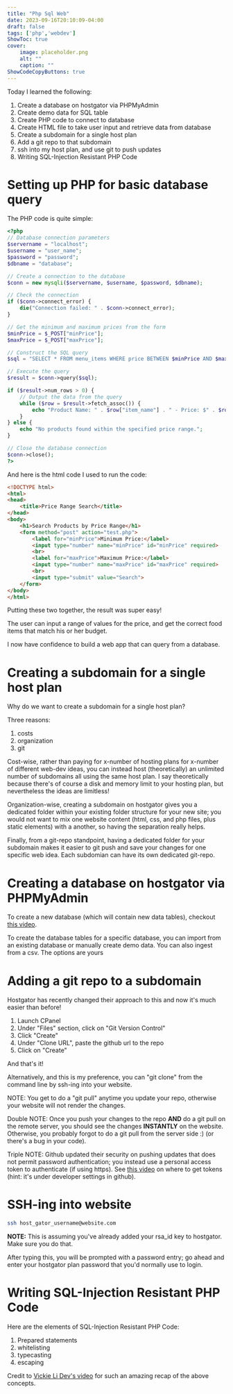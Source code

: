 ```yaml
---
title: "Php Sql Web"
date: 2023-09-16T20:10:09-04:00
draft: false
tags: ['php','webdev']
ShowToc: true
cover:
    image: placeholder.png
    alt: ""
    caption: ""
ShowCodeCopyButtons: true
---
```


Today I learned the following:
1. Create a database on hostgator via PHPMyAdmin
2. Create demo data for SQL table
3. Create PHP code to connect to database
4. Create HTML file to take user input and retrieve data from database
5. Create a subdomain for a single host plan
6. Add a git repo to that subdomain
7. ssh into my host plan, and use git to push updates
8. Writing SQL-Injection Resistant PHP Code

# Setting up PHP for basic database query
The PHP code is quite simple:
```php
<?php
// Database connection parameters
$servername = "localhost";
$username = "user_name";
$password = "password";
$dbname = "database";

// Create a connection to the database
$conn = new mysqli($servername, $username, $password, $dbname);

// Check the connection
if ($conn->connect_error) {
    die("Connection failed: " . $conn->connect_error);
}

// Get the minimum and maximum prices from the form
$minPrice = $_POST["minPrice"];
$maxPrice = $_POST["maxPrice"];

// Construct the SQL query
$sql = "SELECT * FROM menu_items WHERE price BETWEEN $minPrice AND $maxPrice";

// Execute the query
$result = $conn->query($sql);

if ($result->num_rows > 0) {
    // Output the data from the query
    while ($row = $result->fetch_assoc()) {
        echo "Product Name: " . $row["item_name"] . " - Price: $" . $row["price"] . "<br>";
    }
} else {
    echo "No products found within the specified price range.";
}

// Close the database connection
$conn->close();
?>
```

And here is the html code I used to run the code:
```html
<!DOCTYPE html>
<html>
<head>
    <title>Price Range Search</title>
</head>
<body>
    <h1>Search Products by Price Range</h1>
    <form method="post" action="test.php">
        <label for="minPrice">Minimum Price:</label>
        <input type="number" name="minPrice" id="minPrice" required>
        <br>
        <label for="maxPrice">Maximum Price:</label>
        <input type="number" name="maxPrice" id="maxPrice" required>
        <br>
        <input type="submit" value="Search">
    </form>
</body>
</html>
```

Putting these two together, the result was super easy!

The user can input a range of values for the price, and get the correct food items that match his or her budget.

I now have confidence to build a web app that can query from a database.

# Creating a subdomain for a single host plan

Why do we want to create a subdomain for a single host plan? 

Three reasons:
1. costs
2. organization
3. git

Cost-wise, rather than paying for x-number of hosting plans for x-number of different web-dev ideas, you can instead host (theoretically) an unlimited number of subdomains all using the same host plan. I say theoretically because there's of course a disk and memory limit to your hosting plan, but nevertheless the ideas are limitless!

Organization-wise, creating a subdomain on hostgator gives you a dedicated folder within your existing folder structure for your new site; you would not want to mix one website content (html, css, and php files, plus static elements) with a another, so having the separation really helps.

Finally, from a git-repo standpoint, having a dedicated folder for your subdomain makes it easier to git push and save your changes for one specific web idea. Each subdomian can have its own dedicated git-repo.

# Creating a database on hostgator via PHPMyAdmin

To create a new database (which will contain new data tables), checkout [this video](https://www.youtube.com/watch?v=4bnmnUsb7IU&t=240s).

To create the database tables for a specific database, you can import from an existing database or manually create demo data. You can also ingest from a csv. The options are yours

# Adding a git repo to a subdomain

Hostgator has recently changed their approach to this and now it's much easier than before!

1. Launch CPanel
2. Under "Files" section, click on "Git Version Control"
3. Click "Create"
4. Under "Clone URL", paste the github url to the repo
5. Click on "Create"

And that's it!

Alternatively, and this is my preference, you can "git clone" from the command line by ssh-ing into your website.

NOTE: You get to do a "git pull" anytime you update your repo, otherwise your website will not render the changes.

Double NOTE: Once you push your changes to the repo **AND** do a git pull on the remote server, you should see the changes **INSTANTLY** on the website. Otherwise, you probably forgot to do a git pull from the server side :) (or there's a bug in your code).

Triple NOTE: Github updated their security on pushing updates that does not permit password authentication; you instead use a personal access token to authenticate (if using https). See [this video](https://www.youtube.com/watch?v=kHkQnuYzwoo) on where to get tokens (hint: it's under developer settings in github).

# SSH-ing into website

```sh
ssh host_gator_username@website.com
```

**NOTE:** This is assuming you've already added your rsa_id key to hostgator. Make sure you do that.

After typing this, you will be prompted with a password entry; go ahead and enter your hostgator plan password that you'd normally use to login.


# Writing SQL-Injection Resistant PHP Code

Here are the elements of SQL-Injection Resistant PHP Code:
1. Prepared statements
2. whitelisting
3. typecasting
4. escaping

Credit to [Vickie Li Dev's video](https://www.youtube.com/watch?v=WONbg6ZjiXk) for such an amazing recap of the above concepts.

